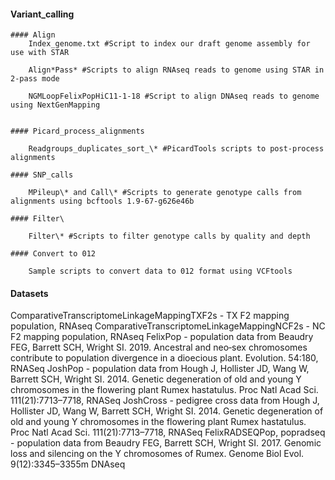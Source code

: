 #### Variant_calling

	#### Align
		Index_genome.txt #Script to index our draft genome assembly for use with STAR

		Align*Pass* #Scripts to align RNAseq reads to genome using STAR in 2-pass mode

		NGMLoopFelixPopHiC11-1-18 #Script to align DNAseq reads to genome using NextGenMapping


	#### Picard_process_alignments

		Readgroups_duplicates_sort_\* #PicardTools scripts to post-process alignments

	#### SNP_calls
		
		MPileup\* and Call\* #Scripts to generate genotype calls from alignments using bcftools 1.9-67-g626e46b

	#### Filter\
	
		Filter\* #Scripts to filter genotype calls by quality and depth
		
	#### Convert to 012
		
		Sample scripts to convert data to 012 format using VCFtools

#### Datasets 

ComparativeTranscriptomeLinkageMappingTXF2s - TX F2 mapping population, RNAseq
ComparativeTranscriptomeLinkageMappingNCF2s - NC F2 mapping population, RNAseq
FelixPop - population data from Beaudry FEG, Barrett SCH, Wright SI. 2019. Ancestral and neo‐sex chromosomes contribute to population divergence in a dioecious plant. Evolution. 54:180, RNASeq
JoshPop - population data from Hough J, Hollister JD, Wang W, Barrett SCH, Wright SI. 2014. Genetic degeneration of old and young Y chromosomes in the flowering plant Rumex hastatulus. Proc Natl Acad Sci. 111(21):7713–7718, RNASeq
JoshCross - pedigree cross data from Hough J, Hollister JD, Wang W, Barrett SCH, Wright SI. 2014. Genetic degeneration of old and young Y chromosomes in the flowering plant Rumex hastatulus. Proc Natl Acad Sci. 111(21):7713–7718, RNASeq
FelixRADSEQPop, popradseq - population data from Beaudry FEG, Barrett SCH, Wright SI. 2017. Genomic loss and silencing on the Y chromosomes of Rumex. Genome Biol Evol. 9(12):3345–3355m DNAseq

